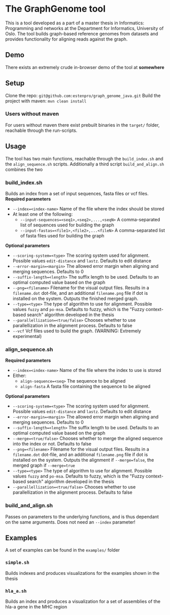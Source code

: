# The GraphGenome tool
This is a tool developed as a part of a master thesis in Informatics: Programming and networks at the Department for Informatics, University of Oslo. The tool builds graph-based reference genomes from datasets and provides functionality for aligning reads against the graph.
## Demo
There exists an extremely crude in-browser demo of the tool at **somewhere**
## Setup
Clone the repo: `git@github.com:estenpro/graph_genome_java.git`
Build the project with maven: `mvn clean install`
### Users without maven
For users without maven there exist prebuilt binaries in the `target/` folder, reachable through the run-scripts.
## Usage
The tool has two main functions, reachable through the `build_index.sh` and the `align_sequence.sh` scripts. Additionally a third script `build_and_align.sh` combines the two
### build_index.sh
Builds an index from a set of input sequences, fasta files or vcf files.
**Required parameters**
* `--index=<index-name>` Name of the file where the index should be stored
* At least one of the following:
  * `--input-sequences=<seq1>,<seq2>,...,<seqN>` A comma-separated list of sequences used for building the graph
  * `--input-fastas=<file1>,<file2>,...<fileN>` A comma-separated list of fasta files used for building the graph

**Optional parameters**
* `--scoring-system=<type>` The scoring system used for alignment. Possible values `edit-distance` and `lastz`. Defaults to edit distance
* `--error-margin=<margin>` The allowed error margin when aligning and merging sequences. Defaults to 0
* `--suffix-length=<length>` The suffix length to be used. Defaults to an optimal computed value based on the graph
* `--png=<filename>` Filename for the visual output files. Results in a `filename.dot` dot-file, and an additional `filename.png` file if dot is installed on the system. Outputs the finished merged graph.
* `--type=<type>` The type of algorithm to use for alignment. Possible values `fuzzy` and `po-msa`. Defaults to fuzzy, which is the "Fuzzy context-based search" algorithm developed in the thesis
* `--parallellization=<true/false>` Chooses whether to use parallellization in the alignment process. Defaults to false
* `--vcf` Vcf files used to build the graph. (WARNING: Extremely experimental)
### align_sequence.sh
**Required parameters**
* `--index=<index-name>` Name of the file where the index to use is stored
* Either:
  * `align-sequence=<seq>` The sequence to be aligned
  * `align-fasta` A fasta file containing the sequence to be aligned

**Optional parameters**
* `--scoring-system=<type>` The scoring system used for alignment. Possible values `edit-distance` and `lastz`. Defaults to edit distance
* `--error-margin=<margin>` The allowed error margin when aligning and merging sequences. Defaults to 0
* `--suffix-length=<length>` The suffix length to be used. Defaults to an optimal computed value based on the graph
* `--merge=<true/false>` Chooses whether to merge the aligned sequence into the index or not. Defaults to false
* `--png=<filename>` Filename for the visual output files. Results in a `filename.dot` dot-file, and an additional `filename.png` file if dot is installed on the system. Outputs the alignment if `--merge=false`, the merged graph if `--merge=true`
* `--type=<type>` The type of algorithm to use for alignment. Possible values `fuzzy` and `po-msa`. Defaults to fuzzy, which is the "Fuzzy context-based search" algorithm developed in the thesis
* `--parallellization=<true/false>` Chooses whether to use parallellization in the alignment process. Defaults to false

### build_and_align.sh
Passes on parameters to the underlying functions, and is thus dependant on the same arguments. Does not need an `--index` parameter!
## Examples
A set of examples can be found in the `examples/` folder
### `simple.sh`
Builds indexes and produces visualizations for the examples shown in the thesis
### `hla_a.sh`
Builds an index and produces a visualization for a set of assemblies of the hla-a gene in the MHC region